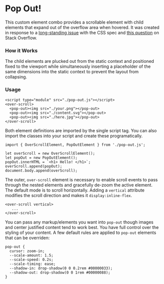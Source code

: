 # Pop Out!

This custom element combo provides a scrollable element with child elements that expand out of the overflow area when hovered. It was created in response to a [long-standing issue](https://github.com/w3c/csswg-drafts/issues/4092) with the CSS spec and [this question](https://stackoverflow.com/questions/71809003/overflow-x-scroll-and-overflow-y-visible-alternative/) on Stack Overflow.

### How it Works

The child elements are plucked out from the static context and positioned fixed to the viewport while simultaneously inserting a placeholder of the same dimensions into the static context to prevent the layout from collapsing.

### Usage

```
<script type="module" src="./pop-out.js"></script>
<over-scroll>
  <pop-out><img src="./your.png"></pop-out>
  <pop-out><img src="./content.svg"></pop-out>
  <pop-out><img src="./here.jpg"></pop-out>
</over-scroll>
```

Both element definitions are imported by the single script tag. You can also import the classes into your script and create these programatically.

```
import { OverScrollElement, PopOutElement } from './pop-out.js';

let overScroll = new OverScrollElement();
let popOut = new PopOutElement();
popOut.innerHTML = `<h1> Hello! </h1>`;
overScroll.append(popOut);
document.body.append(overScroll);
```

The outer, `over-scroll` element is necessary to enable scroll events to pass through the nested elements and gracefully de-zoom the active element. The default mode is to scroll horizontally. Adding a `vertical` attribute modifies the scroll direction and makes it `display:inline-flex`.

````
<over-scroll vertical>
   ...
</over-scroll>
````

You can pass any markup/elements you want into `pop-out` though images and center justified content tend to work best. You have full control over the styling of your content. A few default rules are applied to `pop-out` elements that can be overriden:

```
pop-out {
  cursor: zoom-in;
  --scale-amount: 1.5;
  --scale-speed: 0.2s;
  --scale-timing: ease;
  --shadow-in: drop-shadow(0 0 0.2rem #00000033);
  --shadow-out: drop-shadow(0 0 1rem #00000088);
}
```